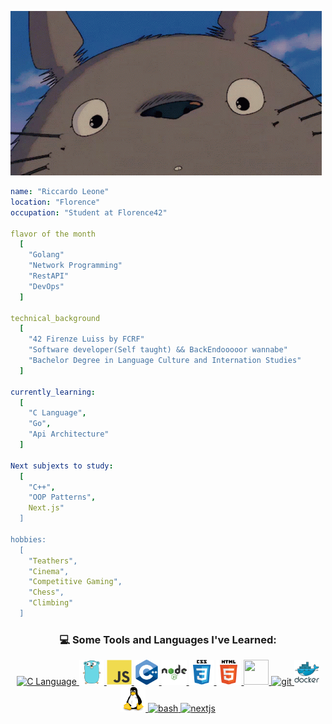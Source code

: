 
![[68747470733a2f2f7265732e636c6f7564696e6172792e636f6d2f7375706572666f6c696f2f696d6167652f75706c6f61642f763136323013638393937392f363837343734373037333361326632663639326537303639366536393664363732653633366636643266366637323639363736393665363136](file:///C:/Users/Lenovo/Downloads/70e30ea6-2614-42ba-bfef-24ae31ee4cc6.gif)](https://raw.githubusercontent.com/PapaLeoneIV/PapaLeoneIV/main/ghibli.gif)


```yaml
name: "Riccardo Leone"
location: "Florence"
occupation: "Student at Florence42"

flavor of the month
  [
    "Golang"
    "Network Programming"
    "RestAPI"
    "DevOps"
  ]

technical_background
  [
    "42 Firenze Luiss by FCRF"
    "Software developer(Self taught) && BackEndooooor wannabe"
    "Bachelor Degree in Language Culture and Internation Studies"
  ]

currently_learning:
  [
    "C Language",
    "Go",
    "Api Architecture"
  ]

Next subjexts to study:
  [  
    "C++",
    "OOP Patterns",
    Next.js"
  ]

hobbies:
  [
    "Teathers",
    "Cinema",
    "Competitive Gaming",
    "Chess",
    "Climbing"
  ]

```
<h3 align="center">💻 Some Tools and Languages I've Learned:</h3>
<p align="center">
  <a href="https://www.learn-c.org/" target=_blank">
  <img src="https://upload.wikimedia.org/wikipedia/commons/1/18/C_Programming_Language.svg" alt="C Language" width="40" height="40"/>
    </a>
  <a href="https://golang.org/" target="_blank"> 
  <img src="https://raw.githubusercontent.com/devicons/devicon/master/icons/go/go-original.svg" alt="golang" width="40" height="40"/> 
  </a>
   <a href="https://developer.mozilla.org/en-US/docs/Web/JavaScript" target="_blank"> 
  <img src="https://raw.githubusercontent.com/devicons/devicon/master/icons/javascript/javascript-original.svg" alt="javascript" width="40" height="40"/> 
  </a>
   </a>
  <a href="https://www.cplusplus.com/" target="_blank"> 
  <img src="https://raw.githubusercontent.com/devicons/devicon/master/icons/cplusplus/cplusplus-original.svg" alt="cplusplus" width="40" height="40"/> 
  </a>
  <a href="https://nodejs.org" target="_blank"> 
  <img src="https://raw.githubusercontent.com/devicons/devicon/master/icons/nodejs/nodejs-original-wordmark.svg" alt="nodejs" width="40" height="40"/> 
  </a> 
  <a href="https://www.w3schools.com/css/" target="_blank"> 
  <img src="https://raw.githubusercontent.com/devicons/devicon/master/icons/css3/css3-original-wordmark.svg" alt="css3" width="40" height="40"/> 
  </a> 
  <a href="https://www.w3.org/html/" target="_blank"> 
  <img src="https://raw.githubusercontent.com/devicons/devicon/master/icons/html5/html5-original-wordmark.svg" alt="html5" width="40" height="40"/> 
  </a> 
    <a href="https://www.postgresql.org/" target=_blank">
  <img src="https://upload.wikimedia.org/wikipedia/commons/2/29/Postgresql_elephant.svg" alt="" width="40" height="40"/>
    </a>
    <a href="https://git-scm.com/" target="_blank"> 
  <img src="https://www.vectorlogo.zone/logos/git-scm/git-scm-icon.svg" alt="git" width="40" height="40"/> 
  </a> 
    <a href="https://www.docker.com/" target="_blank"> 
  <img src="https://raw.githubusercontent.com/devicons/devicon/master/icons/docker/docker-original-wordmark.svg" alt="docker" width="40" height="40"/> 
  </a> 
  <a href="https://www.linux.org/" target="_blank"> 
  <img src="https://raw.githubusercontent.com/devicons/devicon/master/icons/linux/linux-original.svg" alt="linux" width="40" height="40"/> 
  </a> 
  <a href="https://www.gnu.org/software/bash/" target="_blank"> 
  <img src="https://www.vectorlogo.zone/logos/gnu_bash/gnu_bash-icon.svg" alt="bash" width="40" height="40"/> 
  </a>
  <a href="https://nextjs.org/" target="_blank"> 
  <img src="https://cdn.worldvectorlogo.com/logos/nextjs-2.svg" alt="nextjs" width="40" height="40"/> 
  </a>
</p>
<br>

